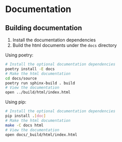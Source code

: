 # Documentation

## Building documentation

1. Install the documentation dependencies
2. Build the html documents under the `docs` directory

Using poetry:

```bash
# Install the optional documentation dependencies
poetry install -E docs
# Make the html documentation
cd docs/source
poetry run sphinx-build . build
# View the documentation
open ../build/html/index.html
```

Using pip:

```bash
# Install the optional documentation dependencies
pip install .[doc]
# Make the html documentation
make -C docs html
# View the documentation
open docs/_build/html/index.html
```
